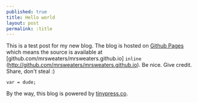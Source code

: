 ```yaml
---
published: true
title: Hello world
layout: post
permalink: :title
---
```

This is a test post for my new blog. The blog is hosted on [Github Pages](http://pages.github.com/) which means the source is available at [github.com/mrsweaters/mrsweaters.github.io] `inline` (http://github.com/mrsweaters/mrsweaters.github.io). Be nice. Give credit. Share, don't steal :)

```
var = dude;
```

By the way, this blog is powered by [tinypress.co](https://tinypress.co).